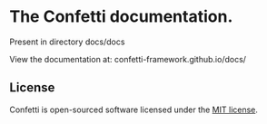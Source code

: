 # The Confetti documentation.

Present in directory docs/docs

View the documentation at: confetti-framework.github.io/docs/

## License

Confetti is open-sourced software licensed under the [MIT license](https://opensource.org/licenses/MIT).
